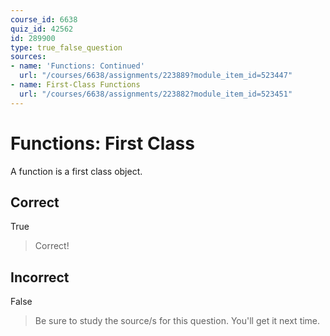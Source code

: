 ```yaml
---
course_id: 6638
quiz_id: 42562
id: 289900
type: true_false_question
sources:
- name: 'Functions: Continued'
  url: "/courses/6638/assignments/223889?module_item_id=523447"
- name: First-Class Functions
  url: "/courses/6638/assignments/223882?module_item_id=523451"
---
```


# Functions: First Class

A function is a first class object.

## Correct

True

> Correct!

## Incorrect

False

> Be sure to study the source/s for this question. You'll get it next time.
